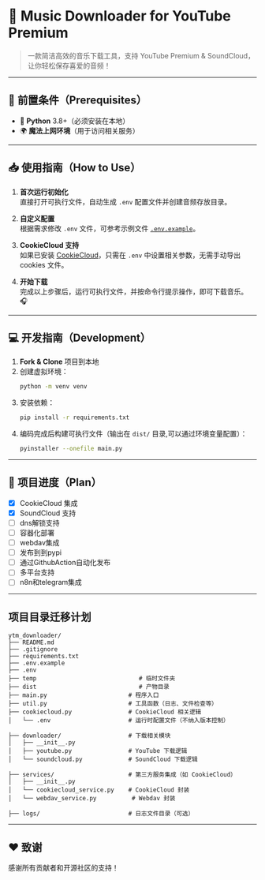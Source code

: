 # 🎵 Music Downloader for **YouTube Premium**
> 一款简洁高效的音乐下载工具，支持 YouTube Premium & SoundCloud，让你轻松保存喜爱的音频！  

---

## 🚀 前置条件（Prerequisites）
- 🐍 **Python** 3.8+（必须安装在本地）
- 🌍 **魔法上网环境**（用于访问相关服务）

---

## 📥 使用指南（How to Use）
1. **首次运行初始化**  
   直接打开可执行文件，自动生成 `.env` 配置文件并创建音频存放目录。  
   
2. **自定义配置**  
   根据需求修改 `.env` 文件，可参考示例文件 [`.env.example`](https://github.com/nichuanfang/ytm_downloader/blob/main/.env.example)。  

3. **CookieCloud 支持**  
   如果已安装 [CookieCloud](https://github.com/easychen/CookieCloud)，只需在 `.env` 中设置相关参数，无需手动导出 cookies 文件。  

4. **开始下载**  
   完成以上步骤后，运行可执行文件，并按命令行提示操作，即可下载音乐。 🎧

---

## 💻 开发指南（Development）
1. **Fork & Clone** 项目到本地  
2. 创建虚拟环境：  
   ```bash
   python -m venv venv
   ```
3. 安装依赖：  
   ```bash
   pip install -r requirements.txt
   ```
4. 编码完成后构建可执行文件（输出在 `dist/` 目录,可以通过环境变量配置）：  
   ```bash
   pyinstaller --onefile main.py
   ```

---

## 📅 项目进度（Plan）

- [x] CookieCloud 集成
- [x] SoundCloud 支持
- [ ] dns解锁支持
- [ ] 容器化部署
- [ ] webdav集成
- [ ] 发布到到pypi
- [ ] 通过GithubAction自动化发布
- [ ] 多平台支持
- [ ] n8n和telegram集成
---

## 项目目录迁移计划

```
ytm_downloader/
├── README.md
├── .gitignore
├── requirements.txt
├── .env.example
├── .env
├── temp                             # 临时文件夹
├── dist                             # 产物目录
├── main.py                       # 程序入口
├── util.py                       # 工具函数（日志、文件检查等）
├── cookiecloud.py                # CookieCloud 相关逻辑
│   └── .env                      # 运行时配置文件（不纳入版本控制）

├── downloader/                   # 下载相关模块
│   ├── __init__.py
│   ├── youtube.py                # YouTube 下载逻辑
│   └── soundcloud.py             # SoundCloud 下载逻辑

├── services/                     # 第三方服务集成（如 CookieCloud）
│   ├── __init__.py
│   └── cookiecloud_service.py    # CookieCloud 封装
│   └── webdav_service.py          # Webdav 封装

├── logs/                         # 日志文件目录（可选）
```
---

## ❤️ 致谢
感谢所有贡献者和开源社区的支持！